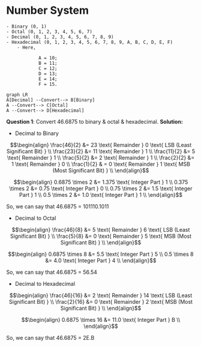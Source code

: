 
# Number System

    - Binary (0, 1)
    - Octal (0, 1, 2, 3, 4, 5, 6, 7)
    - Decimal (0, 1, 2, 3, 4, 5, 6, 7, 8, 9)
    - Hexadecimal (0, 1, 2, 3, 4, 5, 6, 7, 8, 9, A, B, C, D, E, F)
        - Here, 
                
                A = 10;
                B = 11;
                C = 12;
                D = 13;
                E = 14;
                F = 15.

```mermaid
graph LR
A[Decimal] --Convert--> B[Binary]
A --Convert--> C[Octal]
A --Convert--> D[Hexadecimal]
```

**Question 1**: Convert 46.6875 to binary & octal & hexadecimal.
**Solution:**
- Decimal to Binary

```math
\begin{align}
\frac{46}{2} &= 23 \text{ Remainder } 0 \text{ LSB (Least Significant Bit) } \\
\frac{23}{2} &= 11 \text{ Remainder } 1 \\
\frac{11}{2} &= 5 \text{ Remainder } 1 \\
\frac{5}{2} &= 2 \text{ Remainder } 1 \\
\frac{2}{2} &= 1 \text{ Remainder } 0 \\
\frac{1}{2} & = 0 \text{ Remainder } 1 \text{ MSB (Most Significant Bit) } \\
\end{align}
```

```math
\begin{align}
0.6875 \times 2 &= 1.375 \text{ Integer Part } 1 \\
0.375 \times 2 &= 0.75 \text{ Integer Part } 0 \\
0.75 \times 2 &= 1.5 \text{ Integer Part } 1 \\
0.5 \times 2 &= 1.0 \text{ Integer Part } 1 \\
\end{align}
```

So, we can say that 46.6875 = 101110.1011

- Decimal to Octal

```math
\begin{align}
\frac{46}{8} &= 5 \text{ Remainder } 6 \text{ LSB (Least Significant Bit) } \\
\frac{5}{8} &= 0 \text{ Remainder } 5 \text{ MSB (Most Significant Bit) } \\
\end{align}
```

```math
\begin{align}
0.6875 \times 8 &= 5.5 \text{ Integer Part } 5 \\
0.5 \times 8 &= 4.0 \text{ Integer Part } 4 \\
\end{align}
```

So, we can say that 46.6875 = 56.54

- Decimal to Hexadecimal

```math
\begin{align}
\frac{46}{16} &= 2 \text{ Remainder } 14 \text{ LSB (Least Significant Bit) } \\
\frac{2}{16} &= 0 \text{ Remainder } 2 \text{ MSB (Most Significant Bit) } \\
\end{align}
```

```math
\begin{align}
0.6875 \times 16 &= 11.0 \text{ Integer Part } B \\
\end{align}
```

So, we can say that 46.6875 = 2E.B
